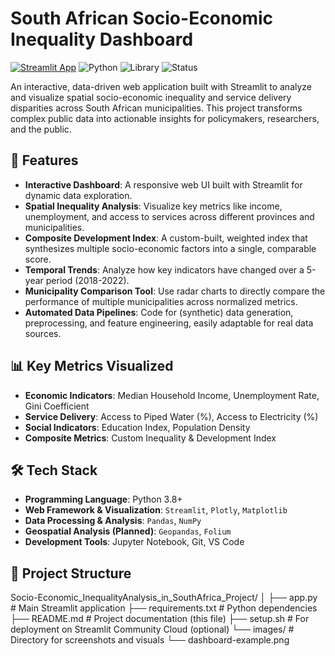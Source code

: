 # South African Socio-Economic Inequality Dashboard

[![Streamlit App](https://static.streamlit.io/badges/streamlit_badge_black_white.svg)](https://socio-economic-project.streamlit.app//)
![Python](https://img.shields.io/badge/Python-3.8%2B-blue)
![Library](https://img.shields.io/badge/Library-Pandas%20|%20Plotly%20|%20Streamlit-orange)
![Status](https://img.shields.io/badge/Status-Active%20Development-brightgreen)

An interactive, data-driven web application built with Streamlit to analyze and visualize spatial socio-economic inequality and service delivery disparities across South African municipalities. This project transforms complex public data into actionable insights for policymakers, researchers, and the public.


## 🚀 Features

*   **Interactive Dashboard**: A responsive web UI built with Streamlit for dynamic data exploration.
*   **Spatial Inequality Analysis**: Visualize key metrics like income, unemployment, and access to services across different provinces and municipalities.
*   **Composite Development Index**: A custom-built, weighted index that synthesizes multiple socio-economic factors into a single, comparable score.
*   **Temporal Trends**: Analyze how key indicators have changed over a 5-year period (2018-2022).
*   **Municipality Comparison Tool**: Use radar charts to directly compare the performance of multiple municipalities across normalized metrics.
*   **Automated Data Pipelines**: Code for (synthetic) data generation, preprocessing, and feature engineering, easily adaptable for real data sources.

## 📊 Key Metrics Visualized

*   **Economic Indicators**: Median Household Income, Unemployment Rate, Gini Coefficient
*   **Service Delivery**: Access to Piped Water (%), Access to Electricity (%)
*   **Social Indicators**: Education Index, Population Density
*   **Composite Metrics**: Custom Inequality & Development Index

## 🛠️ Tech Stack

*   **Programming Language**: Python 3.8+
*   **Web Framework & Visualization**: `Streamlit`, `Plotly`, `Matplotlib`
*   **Data Processing & Analysis**: `Pandas`, `NumPy`
*   **Geospatial Analysis (Planned)**: `Geopandas`, `Folium`
*   **Development Tools**: Jupyter Notebook, Git, VS Code

## 📁 Project Structure
Socio-Economic_InequalityAnalysis_in_SouthAfrica_Project/
│
├── app.py # Main Streamlit application
├── requirements.txt # Python dependencies
├── README.md # Project documentation (this file)
├── setup.sh # For deployment on Streamlit Community Cloud (optional)
└── images/ # Directory for screenshots and visuals
└── dashboard-example.png
